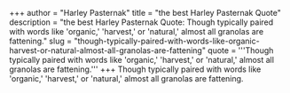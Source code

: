 +++
author = "Harley Pasternak"
title = "the best Harley Pasternak Quote"
description = "the best Harley Pasternak Quote: Though typically paired with words like 'organic,' 'harvest,' or 'natural,' almost all granolas are fattening."
slug = "though-typically-paired-with-words-like-organic-harvest-or-natural-almost-all-granolas-are-fattening"
quote = '''Though typically paired with words like 'organic,' 'harvest,' or 'natural,' almost all granolas are fattening.'''
+++
Though typically paired with words like 'organic,' 'harvest,' or 'natural,' almost all granolas are fattening.
